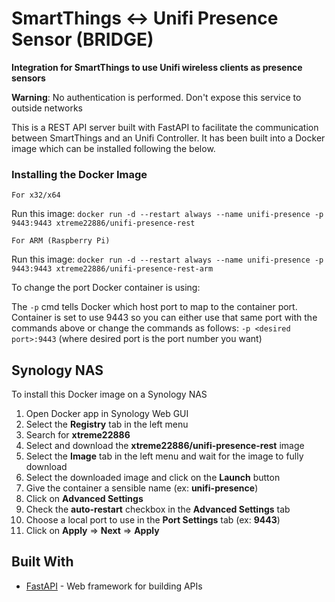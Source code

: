 # SmartThings <-> Unifi Presence Sensor (BRIDGE)

**Integration for SmartThings to use Unifi wireless clients as presence sensors**

**Warning**: No authentication is performed. Don't expose this service to outside networks

This is a REST API server built with FastAPI to facilitate the communication between SmartThings and an Unifi Controller. It has been built into a Docker image which can be installed following the below.

### Installing the Docker Image

```
For x32/x64
```

Run this image:
`docker run -d --restart always --name unifi-presence -p 9443:9443 xtreme22886/unifi-presence-rest`

```
For ARM (Raspberry Pi)
```

Run this image:
`docker run -d --restart always --name unifi-presence -p 9443:9443 xtreme22886/unifi-presence-rest-arm`

To change the port Docker container is using:

The `-p` cmd tells Docker which host port to map to the container port. Container is set to use 9443 so you can either use that same port with the commands above or change the commands as follows: `-p <desired port>:9443` (where desired port is the port number you want)

## Synology NAS
To install this Docker image on a Synology NAS
1. Open Docker app in Synology Web GUI
2. Select the **Registry** tab in the left menu
3. Search for **xtreme22886**
4. Select and download the **xtreme22886/unifi-presence-rest** image
5. Select the **Image** tab in the left menu and wait for the image to fully download
6. Select the downloaded image and click on the **Launch** button
7. Give the container a sensible name (ex: **unifi-presence**)
8. Click on **Advanced Settings**
9. Check the **auto-restart** checkbox in the **Advanced Settings** tab
10.  Choose a local port to use in the **Port Settings** tab (ex: **9443**)
11. Click on **Apply** => **Next** => **Apply**

## Built With

* [FastAPI](https://fastapi.tiangolo.com/) - Web framework for building APIs
